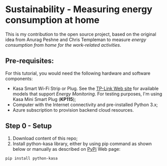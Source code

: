 # Sustainability - Measuring energy consumption at home
This is my contribution to the open source project, based on the original idea from Anurag Peshne and Chris Templeman to measure *energy consumption from home for the work-related activities*.

## Pre-requisites: 
For this tutorial, you would need the following hardware and software components:
- Kasa Smart Wi-Fi Strip or Plug. See the [TP-Link Web site](https://www.tp-link.com/uk/home-networking/smart-plug/hs100) for available models that support *Energy Monitoring*. For testing purposes, I'm using Kasa Mini Smart Plug (**KP115**);
- Computer with the Internet connectivity and pre-installed Python 3.x;
- Azure subscription to provision backend cloud resources.

## Step 0 - Setup
1. Download content of this repo;
2. Install python-kasa library, either by using pip command as shown below or manually as described on [PyPi](https://pypi.org/project/python-kasa) Web page:
```
pip install python-kasa
```

<TBC>
